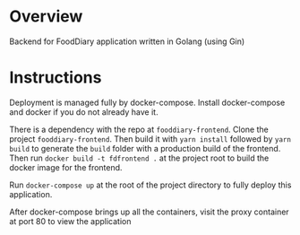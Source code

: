 # Overview

Backend for FoodDiary application written in Golang (using Gin)

# Instructions

Deployment is managed fully by docker-compose. Install docker-compose and docker if you do not already have it.

There is a dependency with the repo at `fooddiary-frontend`.
Clone the project `fooddiary-frontend`. Then build it with `yarn install` followed by `yarn build` to generate the `build` folder with a production build of the frontend.
Then run `docker build -t fdfrontend .` at the project root to build the docker image for the frontend.

Run `docker-compose up` at the root of the project directory to fully deploy this application.

After docker-compose brings up all the containers, visit the proxy container at port 80 to view the application
